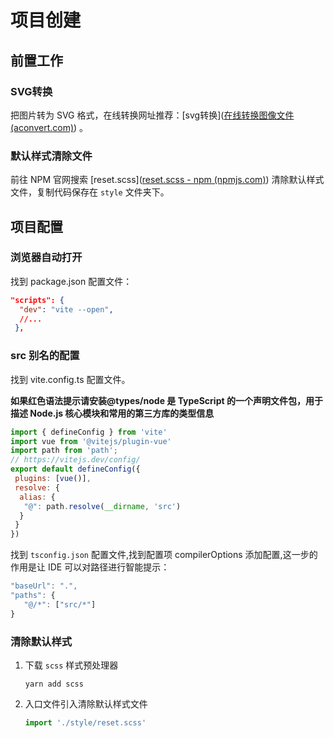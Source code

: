 # 项目创建

## 前置工作

### SVG转换

把图片转为 SVG 格式，在线转换网址推荐：[svg转换]([在线转换图像文件 (aconvert.com)](https://www.aconvert.com/cn/image/)) 。

### 默认样式清除文件

前往 NPM 官网搜索 [reset.scss]([reset.scss - npm (npmjs.com)](https://www.npmjs.com/package/reset.scss)) 清除默认样式文件，复制代码保存在 `style` 文件夹下。

## 项目配置

### 浏览器自动打开

找到 package.json 配置文件：

```json
"scripts": {
  "dev": "vite --open",
  //...
 },
```

### src 别名的配置

找到 vite.config.ts 配置文件。

**如果红色语法提示请安装@types/node 是 TypeScript 的一个声明文件包，用于描述 Node.js 核心模块和常用的第三方库的类型信息**

```js
import { defineConfig } from 'vite'
import vue from '@vitejs/plugin-vue'
import path from 'path';
// https://vitejs.dev/config/
export default defineConfig({
 plugins: [vue()],
 resolve: {
  alias: {
   "@": path.resolve(__dirname, 'src')
  }
 }
})
```

找到 `tsconfig.json` 配置文件,找到配置项 compilerOptions 添加配置,这一步的作用是让 IDE 可以对路径进行智能提示：

```js
"baseUrl": ".",
"paths": {
   "@/*": ["src/*"]
}
```

### 清除默认样式

1. 下载 `scss` 样式预处理器

   ```
   yarn add scss
   ```

2. 入口文件引入清除默认样式文件

   ```js
   import './style/reset.scss'
   ```

